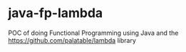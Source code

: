 # java-fp-lambda

POC of doing Functional Programming using Java and the https://github.com/palatable/lambda library
